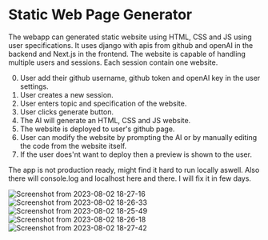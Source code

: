 # Static Web Page Generator


The webapp can generated static website using HTML, CSS and JS using user specifications. It uses django with apis from github and openAI in the backend and Next.js in the frontend. The website is capable of handling multiple users and sessions. Each session contain one website.

0) User add their github username, github token and openAI key in the user settings.
1) User creates a new session. 
2) User enters topic and specification of the website.
3) User clicks generate button.
4) The AI will generate an HTML, CSS and JS website.
5) The website is deployed to user's github page.
6) User can modify the website by prompting the AI or by manually editing the code from the website itself.
7) If the user does'nt want to deploy then a preview is shown to the user.


The app is not production ready, might find it hard to run locally aswell. Also there will console.log and localhost here and there. I will fix it in few days.

![Screenshot from 2023-08-02 18-27-16](https://github.com/Akshaj000/StaticWebPageGenerator/assets/83636572/e0d3a246-6c75-4d02-9daa-d8de643c466f)
![Screenshot from 2023-08-02 18-26-33](https://github.com/Akshaj000/StaticWebPageGenerator/assets/83636572/312b6141-c953-43e7-ae35-0ed732d0b906)
![Screenshot from 2023-08-02 18-25-49](https://github.com/Akshaj000/StaticWebPageGenerator/assets/83636572/dd1b345b-6e18-4d47-89df-dc9ea0ba8c2a)
![Screenshot from 2023-08-02 18-26-18](https://github.com/Akshaj000/StaticWebPageGenerator/assets/83636572/7dfadba0-3bc8-494f-9129-0fa105355091)
![Screenshot from 2023-08-02 18-27-42](https://github.com/Akshaj000/StaticWebPageGenerator/assets/83636572/eea4f6ce-4fdf-4277-b9cc-7c96374b47c1)
